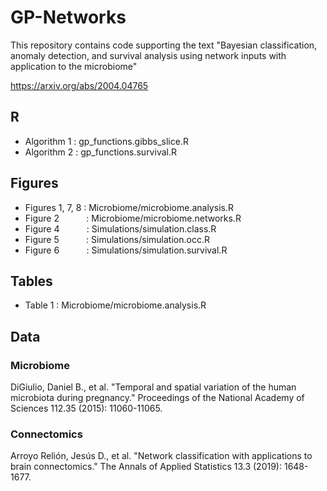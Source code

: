 # GP-Networks
This repository contains code supporting the text "Bayesian classification, anomaly detection, and survival analysis using network inputs with application to the microbiome"

https://arxiv.org/abs/2004.04765

## R

* Algorithm 1 : gp_functions.gibbs_slice.R
* Algorithm 2 : gp_functions.survival.R

## Figures

* Figures 1, 7, 8 : Microbiome/microbiome.analysis.R
* Figure 2           : Microbiome/microbiome.networks.R
* Figure 4           : Simulations/simulation.class.R
* Figure 5           : Simulations/simulation.occ.R
* Figure 6           : Simulations/simulation.survival.R

## Tables

* Table 1 : Microbiome/microbiome.analysis.R

## Data

### Microbiome

DiGiulio, Daniel B., et al. "Temporal and spatial variation of the human microbiota during pregnancy." Proceedings of the National Academy of Sciences 112.35 (2015): 11060-11065.

### Connectomics
Arroyo Relión, Jesús D., et al. "Network classification with applications to brain connectomics." The Annals of Applied Statistics 13.3 (2019): 1648-1677.
